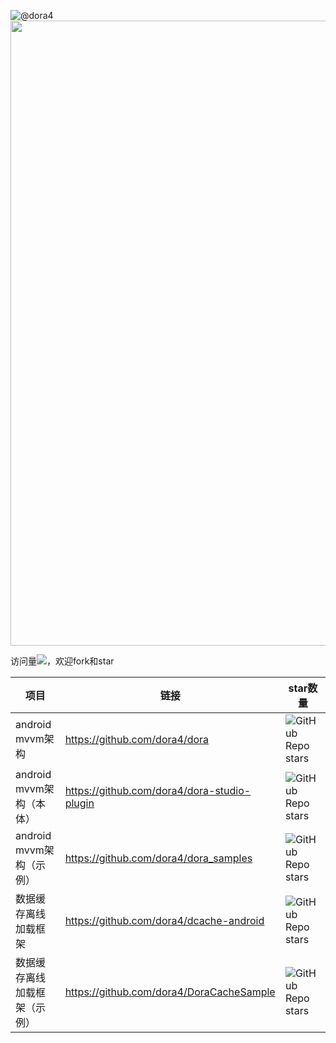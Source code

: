 ![@dora4](https://avatars.githubusercontent.com/u/71242257?s=96&v=4)
<img src="https://github-readme-stats.vercel.app/api?username=dora4&count_private=true" width="1000"/>

访问量<img src="https://visitor-badge.glitch.me/badge?page_id=dora4.dora4"/>，欢迎fork和star


项目 |  链接  |  star数量
---|---|---
android mvvm架构 | https://github.com/dora4/dora | ![GitHub Repo stars](https://img.shields.io/github/stars/dora4/dora?style=social)
android mvvm架构（本体） | https://github.com/dora4/dora-studio-plugin | ![GitHub Repo stars](https://img.shields.io/github/stars/dora4/dora-studio-plugin?style=social)
android mvvm架构（示例） | https://github.com/dora4/dora_samples | ![GitHub Repo stars](https://img.shields.io/github/stars/dora4/dora_samples?style=social)
数据缓存离线加载框架 | https://github.com/dora4/dcache-android | ![GitHub Repo stars](https://img.shields.io/github/stars/dora4/dcache-android?style=social)
数据缓存离线加载框架（示例） | https://github.com/dora4/DoraCacheSample | ![GitHub Repo stars](https://img.shields.io/github/stars/dora4/DoraCacheSample?style=social)
